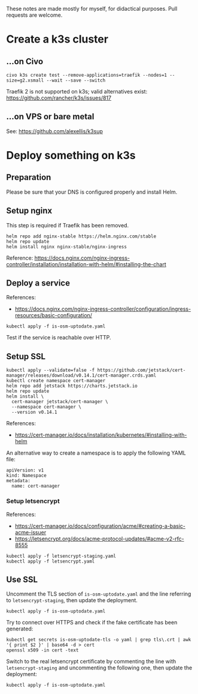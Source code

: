 These notes are made mostly for myself, for didactical purposes. Pull requests are welcome.

# Create a k3s cluster

## ...on Civo

```
civo k3s create test --remove-applications=traefik --nodes=1 --size=g2.xsmall --wait --save --switch
```

Traefik 2 is not supported on k3s; valid alternatives exist: https://github.com/rancher/k3s/issues/817

## ...on VPS or bare metal

See: https://github.com/alexellis/k3sup

# Deploy something on k3s

## Preparation

Please be sure that your DNS is configured properly and install Helm.

## Setup nginx

This step is required if Traefik has been removed.

```
helm repo add nginx-stable https://helm.nginx.com/stable
helm repo update
helm install nginx nginx-stable/nginx-ingress
```

Reference: https://docs.nginx.com/nginx-ingress-controller/installation/installation-with-helm/#installing-the-chart

## Deploy a service

References:
- https://docs.nginx.com/nginx-ingress-controller/configuration/ingress-resources/basic-configuration/

```
kubectl apply -f is-osm-uptodate.yaml
```

Test if the service is reachable over HTTP.

## Setup SSL

```
kubectl apply --validate=false -f https://github.com/jetstack/cert-manager/releases/download/v0.14.1/cert-manager.crds.yaml
kubectl create namespace cert-manager
helm repo add jetstack https://charts.jetstack.io
helm repo update
helm install \
  cert-manager jetstack/cert-manager \
  --namespace cert-manager \
  --version v0.14.1
```

References:
- https://cert-manager.io/docs/installation/kubernetes/#installing-with-helm

An alternative way to create a namespace is to apply the following YAML file:
```
apiVersion: v1
kind: Namespace
metadata:
  name: cert-manager
```

### Setup letsencrypt


References:
- https://cert-manager.io/docs/configuration/acme/#creating-a-basic-acme-issuer
- https://letsencrypt.org/docs/acme-protocol-updates/#acme-v2-rfc-8555

```
kubectl apply -f letsencrypt-staging.yaml
kubectl apply -f letsencrypt.yaml
```

## Use SSL

Uncomment the TLS section of `is-osm-uptodate.yaml` and the line referring to `letsencrypt-staging`, then update the deployment.

```
kubectl apply -f is-osm-uptodate.yaml
```

Try to connect over HTTPS and check if the fake certificate has been generated:

```
kubectl get secrets is-osm-uptodate-tls -o yaml | grep tls\.crt | awk '{ print $2 }' | base64 -d > cert
openssl x509 -in cert -text
```

Switch to the real letsencrypt certificate by commenting the line with `letsencrypt-staging` and uncommenting the following one, then update the deployment:

```
kubectl apply -f is-osm-uptodate.yaml
```




